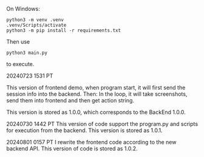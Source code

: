 On Windows:
```
python3 -m venv .venv
.venv/Scripts/activate
python3 -m pip install -r requirements.txt
```

Then use 
```
python3 main.py
```
to execute. 

20240723 1531 PT

This version of frontend demo, when program start, it will first send the session info into the backend. Then:
In the loop, it will take screenshots, send them into frontend and then get action string.

This version is stored as 1.0.0, which corresponds to the BackEnd 1.0.0.


20240730 1442 PT
This version of code support the program.py and scripts for execution from the backend. This version is stored as 1.0.1.


20240801 0157 PT
I rewrite the frontend code according to the new backend API.
This version of code is stored as 1.0.2.


